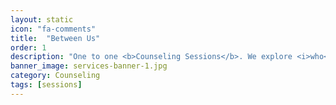 ```yaml
---
layout: static
icon: "fa-comments"
title:  "Between Us"
order: 1
description: "One to one <b>Counseling Sessions</b>. We explore <i>who</i> you are, <i>what</i> that means and <i>where</i> you want to be."
banner_image: services-banner-1.jpg
category: Counseling
tags: [sessions]
---
```


